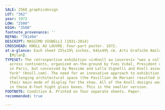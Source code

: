 ```yaml
---
SALE: 2568_graphicdesign
LOT: "362"
year: 1972
LOW: "2500"
HIGH: "3500"
footnote_provenance: ''
REFNO: "781494"
DESCRIPT: MASSIMO VIGNELLI (1931-2014)
CROSSHEAD: KNOLL AU LOUVRE. Four-part poster. 1972.
at-a-glance: Each sheet 25½x19½ inches, 64¾x49½ cm. Arti Grafiche Amilcare Pizzi,
  [Milan].
TYPESET: The retrospective exhibition <i>Knoll au Louvre<i> "was a collaborative effort
  across continents, organized on-the-ground by Yves Vidal, President of Knoll Europe,
  in Paris, but conceived by Massimo and Lella Vignelli and Knoll associates in New
  York" (Knoll.com). The need for an innovative approach to exhibition layout in a
  challenging architectural space (the Pavillion de Marsan) resulted in the "Plexicube,"
  their main mode of display for the show. All of the Knoll designs were enclosed
  in these 8-foot hight glass boxes. This is the smaller version.
FOOTNOTE: Condition A. Printed on four separate sheets. Paper.
recommended: true

---
```


